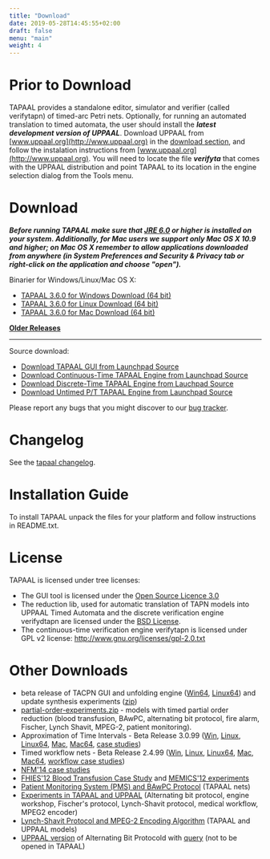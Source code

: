 ```yaml
---
title: "Download"
date: 2019-05-28T14:45:55+02:00
draft: false
menu: "main"
weight: 4
---
```



# Prior to Download

TAPAAL provides a standalone editor, simulator and verifier (called verifytapn) of timed-arc Petri nets. Optionally, for running an automated translation to timed automata, the user should install the ***latest development version of UPPAAL***. 
Download UPPAAL from [www.uppaal.org](http://www.uppaal.org) in the [download section](http://www.it.uu.se/research/group/darts/uppaal/download.shtml), and follow the instalation instructions from [www.uppaal.org](http://www.uppaal.org). You will need to locate the file ***verifyta*** that comes with the UPPAAL distribution and point TAPAAL to its location in the engine selection dialog from the Tools menu.
		
# Download

***Before running TAPAAL make sure that [JRE 6.0](http://java.sun.com/javase/downloads/) or higher is installed on your system. Additionally, for Mac users we support only Mac OS X 10.9 and higher; on Mac OS X remember to allow applications downloaded from anywhere (in System Preferences and Security & Privacy tab or right-click on the application and choose "open").***

Binarier for Windows/Linux/Mac OS X:

  * [TAPAAL 3.6.0 for Windows Download (64 bit)](http://download.tapaal.net/fileadmin/download/tapaal-3.6/tapaal-3.6.0-win64.zip)
  * [TAPAAL 3.6.0 for Linux Download (64 bit)](http://download.tapaal.net/fileadmin/download/tapaal-3.6/tapaal-3.6.0-linux64.zip)
  * [TAPAAL 3.6.0 for Mac Download (64 bit)](http://download.tapaal.net/fileadmin/download/tapaal-3.6/tapaal-3.6.0-mac64.dmg)
  
[**Older Releases**](older-releases/)

-----------------------

Source download:

  * [Download TAPAAL GUI from Launchpad Source](https://code.launchpad.net/tapaal/)
  * [Download Continuous-Time TAPAAL Engine from Launchpad Source](https://code.launchpad.net/verifytapn)
  * [Download Discrete-Time TAPAAL Engine from Lauchpad Source](https://code.launchpad.net/verifydtapn)
  * [Download Untimed P/T TAPAAL Engine from Launchpad Source](https://code.launchpad.net/verifypn)

Please report any bugs that you might discover to our [bug tracker](https://bugs.launchpad.net/tapaal).

# Changelog

See the [tapaal changelog](changelog).

# Installation Guide
To install TAPAAL unpack the files for your platform and follow instructions in README.txt.

# License 
TAPAAL is licensed under tree licenses: 

  * The GUI tool is licensed under the [Open Source Licence 3.0](http://www.opensource.org/licenses/osl-3.0.php)
  * The reduction lib, used for automatic translation of TAPN models into UPPAAL Timed Automata and the discrete verification engine verifydtapn are licensed under the [BSD License](http://www.opensource.org/licenses/bsd-license.php). 
  * The continuous-time verification engine verifytapn is licensed under GPL v2 license: http://www.gnu.org/licenses/gpl-2.0.txt
  		
# Other Downloads

* beta release of TACPN GUI and unfolding engine ([Win64](http://download.tapaal.net/fileadmin/download/tapaal-3.5/tapaal-dev-beta1-win64.zip "Initiates file download"), [Linux64](http://download.tapaal.net/fileadmin/download/tapaal-3.5/tapaal-dev-beta1-linux64.zip "Initiates file download")) and update synthesis experiments ([zip](http://download.tapaal.net/fileadmin/download/tapaal-3.5/experiments.zip "Initiates file download"))
*   [partial-order-experiments.zip](http://download.tapaal.net/fileadmin/download/resources/partial-order-experiments.zip "Initiates file download") - models with timed partial order reduction (blood transfusion, BAwPC, alternating bit protocol, fire alarm, Fischer, Lynch Shavit, MPEG-2, patient monitoring).
*   Approximation of Time Intervals - Beta Release 3.0.99 ([Win](http://download.tapaal.net/fileadmin/download/tapaal-3.0/tapaal-3.0.99-win.zip "Initiates file download"), [Linux](http://download.tapaal.net/fileadmin/download/tapaal-3.0/tapaal-3.0.99-linux.zip "Initiates file download"), [Linux64](http://download.tapaal.net/fileadmin/download/tapaal-3.0/tapaal-3.0.99-linux64.zip "Initiates file download"), [Mac](http://download.tapaal.net/fileadmin/download/tapaal-3.0/tapaal-3.0.99-mac.dmg "Initiates file download"), [Mac64](http://download.tapaal.net/fileadmin/download/tapaal-3.0/tapaal-3.0.99-mac64.dmg "Initiates file download"), [case studies](http://download.tapaal.net/fileadmin/download/tapaal-3.0/models.zip "Initiates file download"))
*   Timed workflow nets - Beta Release 2.4.99 ([Win](http://download.tapaal.net/fileadmin/download/tapaal-2.4/tapaal-2.4.99-win.zip "Initiates file download"), [Linux](http://download.tapaal.net/fileadmin/download/tapaal-2.4/tapaal-2.4.99-linux.zip "Initiates file download"), [Linux64](http://download.tapaal.net/fileadmin/download/tapaal-2.4/tapaal-2.4.99-linux64.zip "Initiates file download"), [Mac](http://download.tapaal.net/fileadmin/download/tapaal-2.4/tapaal-2.4.99-mac.dmg "Initiates file download"), [Mac64](http://download.tapaal.net/fileadmin/download/tapaal-2.4/tapaal-2.4.99-mac64.dmg "Initiates file download"), [workflow case studies](http://download.tapaal.net/fileadmin/download/tapaal-2.4/workflows.zip "Initiates file download"))
*   [NFM'14 case studies](http://download.tapaal.net/fileadmin/download/resources/nfm14-experiments.zip "Initiates file download")
*   [FHIES'12 Blood Transfusion Case Study](http://download.tapaal.net/fileadmin/download/resources/FHIES12-blood-transfusion.zip "Initiates file download") and [MEMICS'12 experiments](http://download.tapaal.net/fileadmin/download/resources/MEMICS-experiments.zip "Initiates file download")
*   [Patient Monitoring System (PMS) and BAwPC Protocol](http://download.tapaal.net/fileadmin/download/resources/PMS-BAwPC.zip "Initiates file download") (TAPAAL nets)
*   [Experiments in TAPAAL and UPPAAL](http://download.tapaal.net/fileadmin/download/resources/experiments-journal.zip) (Alternating bit protocol, engine workshop, Fischer's protocol, Lynch-Shavit protocol, medical workflow, MPEG2 encoder)
*   [Lynch-Shavit Protocol and MPEG-2 Encoding Algorithm](http://download.tapaal.net/fileadmin/download/resources/lynch-shavit-and-mpeg2-models.zip) (TAPAAL and UPPAAL models)
*   [UPPAAL version](http://download.tapaal.net/fileadmin/download/tapaal-1.1/abp.xml "Initiates file download") of Alternating Bit Protocold with [query](http://download.tapaal.net/fileadmin/download/tapaal-1.1/abp.q "Initiates file download") (not to be opened in TAPAAL)
